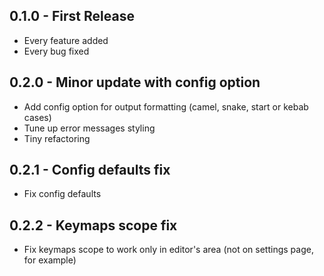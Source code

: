 ## 0.1.0 - First Release
* Every feature added
* Every bug fixed

## 0.2.0 - Minor update with config option
* Add config option for output formatting (camel, snake, start or kebab cases)
* Tune up error messages styling
* Tiny refactoring

## 0.2.1 - Config defaults fix
* Fix config defaults

## 0.2.2 - Keymaps scope fix
* Fix keymaps scope to work only in editor's area (not on settings page, for example)
